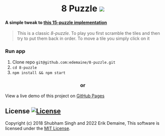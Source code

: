 
<h1 align="center">
8 Puzzle 
<img src="https://img.shields.io/badge/style-%F0%9F%92%85%20styled--components-orange.svg?colorB=daa357&colorA=db748e" />
</h1>
<h4>A simple tweak to <a href="https://github.com/imshubhamsingh/15-puzzle">this 15-puzzle implementation</a></h4>

> This is a classic _8-puzzle_. To play you first scramble the tiles and then try to put them back in order. To move a tile you simply click on it

### Run app

1. Clone repo ```git@github.com:edemaine/8-puzzle.git```
2. ```cd 8-puzzle```
3. ```npm install && npm start  ```

<h3 align="center">or</h3>

View a live demo of this project on [GitHub Pages](https://edemaine.github.io/8-puzzle/)

## License [![License](https://img.shields.io/github/license/hyperium/hyper.svg)](https://github.com/edemaine/8-puzzle/blob/master/LICENSE)

Copyright (c) 2018 Shubham Singh and 2022 Erik Demaine, This software is licensed under the [MIT License](https://github.com/imshubhamsingh/15-puzzle/blob/master/LICENSE).
